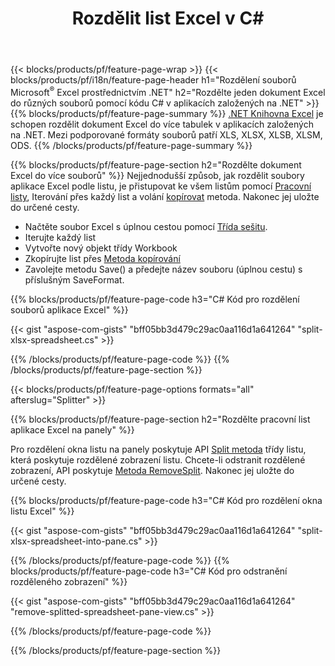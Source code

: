 ﻿---
title: Rozdělit list Excel v C#
url: /cs/net/splitter/
description: C# zdrojové kódy, které vysvětlují, jak rozdělit soubory Microsoft Excel do více souborů v aplikacích Visual C#.NET
---
{{< blocks/products/pf/feature-page-wrap >}}
{{< blocks/products/pf/i18n/feature-page-header h1="Rozdělení souborů Microsoft<sup>&reg;</sup> Excel prostřednictvím .NET" h2="Rozdělte jeden dokument Excel do různých souborů pomocí kódu C# v aplikacích založených na .NET" >}}
{{% blocks/products/pf/feature-page-summary %}}
[.NET Knihovna Excel](/cells/net/) je schopen rozdělit dokument Excel do více tabulek v aplikacích založených na .NET. Mezi podporované formáty souborů patří XLS, XLSX, XLSB, XLSM, ODS.
{{% /blocks/products/pf/feature-page-summary %}}

{{% blocks/products/pf/feature-page-section h2="Rozdělte dokument Excel do více souborů" %}}
Nejjednodušší způsob, jak rozdělit soubory aplikace Excel podle listu, je přistupovat ke všem listům pomocí [Pracovní listy](https://reference.aspose.com/cells/net/aspose.cells/workbook/properties/worksheets), Iterování přes každý list a volání [kopírovat](https://reference.aspose.com/cells/net/aspose.cells/worksheet/methods/copy) metoda. Nakonec jej uložte do určené cesty. 

+ Načtěte soubor Excel s úplnou cestou pomocí [Třída sešitu](https://reference.aspose.com/cells/net/aspose.cells/workbook).
+ Iterujte každý list
+ Vytvořte nový objekt třídy Workbook
+ Zkopírujte list přes [Metoda kopírování](https://reference.aspose.com/cells/net/aspose.cells/worksheet/methods/copy)
+ Zavolejte metodu Save() a předejte název souboru (úplnou cestu) s příslušným SaveFormat.

{{% blocks/products/pf/feature-page-code h3="C# Kód pro rozdělení souborů aplikace Excel" %}}

{{< gist "aspose-com-gists" "bff05bb3d479c29ac0aa116d1a641264" "split-xlsx-spreadsheet.cs" >}}

{{% /blocks/products/pf/feature-page-code %}}
{{% /blocks/products/pf/feature-page-section %}}

{{< blocks/products/pf/feature-page-options formats="all" afterslug="Splitter" >}}

{{% blocks/products/pf/feature-page-section h2="Rozdělte pracovní list aplikace Excel na panely" %}}

Pro rozdělení okna listu na panely poskytuje API [Split metoda](https://reference.aspose.com/cells/net/aspose.cells/worksheet/methods/split) třídy listu, která poskytuje rozdělené zobrazení listu. Chcete-li odstranit rozdělené zobrazení, API poskytuje [Metoda RemoveSplit](https://reference.aspose.com/cells/net/aspose.cells/worksheet/methods/removesplit). Nakonec jej uložte do určené cesty. 

{{% blocks/products/pf/feature-page-code h3="C# Kód pro rozdělení okna listu Excel" %}}

{{< gist "aspose-com-gists" "bff05bb3d479c29ac0aa116d1a641264" "split-xlsx-spreadsheet-into-pane.cs" >}}

{{% /blocks/products/pf/feature-page-code %}}
{{% blocks/products/pf/feature-page-code h3="C# Kód pro odstranění rozděleného zobrazení" %}}

{{< gist "aspose-com-gists" "bff05bb3d479c29ac0aa116d1a641264" "remove-splitted-spreadsheet-pane-view.cs" >}}

{{% /blocks/products/pf/feature-page-code %}}

{{% /blocks/products/pf/feature-page-section %}}
